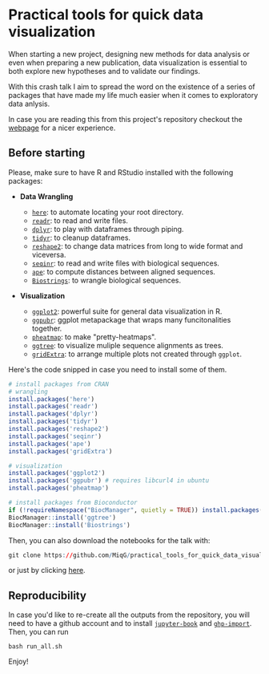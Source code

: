 # Practical tools for quick data visualization

When starting a new project, designing new methods for data analysis or even when preparing
a new publication, data visualization is essential to both explore new hypotheses and
to validate our findings.

With this crash talk I aim to spread the word on the existence of a series of packages that have made my life much easier when it comes to exploratory data anlysis.

In case you are reading this from this project's repository checkout the [webpage](https://miqg.github.io/practical_tools_for_quick_data_visualization) for a nicer experience.


## Before starting
Please, make sure to have R and RStudio installed with the following packages:
- **Data Wrangling**
  - [`here`](https://cran.r-project.org/web/packages/here/vignettes/here.html): to automate locating your root directory.
  - [`readr`](https://readr.tidyverse.org/): to read and write files.
  - [`dplyr`](https://dplyr.tidyverse.org/): to play with dataframes through piping.
  - [`tidyr`](https://tidyr.tidyverse.org/): to cleanup dataframes.
  - [`reshape2`](https://www.rdocumentation.org/packages/reshape2/versions/1.4.4): to change data matrices from long to wide format and viceversa.
  - [`seqinr`](https://seqinr.r-forge.r-project.org/): to read and write files with biological sequences.
  - [`ape`](https://www.rdocumentation.org/packages/ape/versions/5.4-1): to compute distances between aligned sequences.
  - [`Biostrings`](https://bioconductor.org/packages/release/bioc/html/Biostrings.html): to wrangle biological sequences.


- **Visualization**
  - [`ggplot2`](https://ggplot2.tidyverse.org/): powerful suite for general data visualization in R.
  - [`ggpubr`](https://rpkgs.datanovia.com/ggpubr/): ggplot metapackage that wraps many funcitonalities together.
  - [`pheatmap`](https://www.rdocumentation.org/packages/pheatmap/versions/1.0.12): to make "pretty-heatmaps".
  - [`ggtree`](https://bioconductor.org/packages/release/bioc/html/ggtree.html): to visualize muliple sequence alignments as trees.
  - [`gridExtra`](https://cran.r-project.org/web/packages/gridExtra/vignettes/arrangeGrob.html): to arrange multiple plots not created through `ggplot`.
 

Here's the code snipped in case you need to install some of them.
```r
# install packages from CRAN
# wrangling
install.packages('here')
install.packages('readr')
install.packages('dplyr')
install.packages('tidyr')
install.packages('reshape2')
install.packages('seqinr')
install.packages('ape')
install.packages('gridExtra')

# visualization
install.packages('ggplot2')
install.packages('ggpubr') # requires libcurl4 in ubuntu
install.packages('pheatmap')

# install packages from Bioconductor
if (!requireNamespace("BiocManager", quietly = TRUE)) install.packages("BiocManager")
BiocManager::install('ggtree')
BiocManager::install('Biostrings')
```

Then, you can also download the notebooks for the talk with:
```r
git clone https://github.com/MiqG/practical_tools_for_quick_data_visualization.git
```
or just by clicking [here](https://codeload.github.com/MiqG/practical_tools_for_quick_data_visualization/zip/main).

## Reproducibility

In case you'd like to re-create all the outputs from the repository, you will need to have a github account and to install [`jupyter-book`](https://jupyterbook.org/intro.html) and [`ghp-import`](https://pypi.org/project/ghp-import/).
Then, you can run
```shell
bash run_all.sh
```

Enjoy!